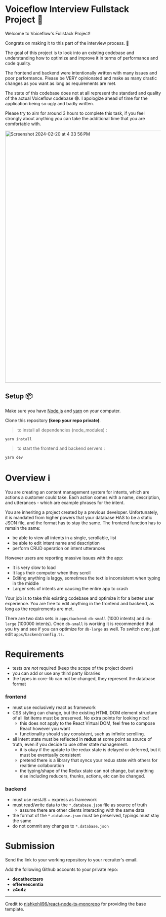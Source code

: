 # Voiceflow Interview Fullstack Project 💬

Welcome to Voiceflow's Fullstack Project!

Congrats on making it to this part of the interview process. 🥳

The goal of this project is to look into an existing codebase and understanding how to optimize and improve it in terms of performance and code quality.

The frontend and backend were intentionally written with many issues and poor performance. Please be VERY opinionated and make as many drastic changes as you want as long as requirements are met.

The state of this codebase does not at all represent the standard and quality of the actual Voiceflow codebase 😅. I apologize ahead of time for the application being so ugly and badly written.

Please try to aim for around 3 hours to complete this task, if you feel strongly about anything you can take the additional time that you are comfortable with.

<img width="812" alt="Screenshot 2024-02-20 at 4 33 56 PM" src="https://github.com/voiceflow/creator-app/assets/5643574/a2a2afa5-c4d0-4115-9b06-b8747092401f" />

## Setup 📦

Make sure you have [Node.js](https://nodejs.org/) and [yarn](https://yarnpkg.com/) on your computer.

Clone this repository **(keep your repo private)**.

> to install all dependencies (node_modules) :

```
yarn install
```

> to start the frontend and backend servers :

```
yarn dev
```

# Overview ℹ️
You are creating an content management system for intents, which are actions a customer could take.
Each action comes with a name, description, and utterances - which are example phrases for the intent.

You are inheriting a project created by a previous developer.
Unfortunately, it is mandated from higher powers that your database HAS to be a static JSON file, and the format has to stay the same.
The frontend function has to remain the same:
- be able to view all intents in a single, scrollable, list
- be able to edit intent name and description
- perform CRUD operation on intent utterances

However users are reporting massive issues with the app:
- It is very slow to load
- It lags their computer when they scroll
- Editing anything is laggy, sometimes the text is inconsistent when typing in the middle
- Larger sets of intents are causing the entire app to crash

Your job is to take this existing codebase and optimize it for a better user experience.
You are free to edit anything in the frontend and backend, as long as the requirements are met.

There are two data sets in `apps/backend`: `db-small` (1000 intents) and `db-large` (100000 intents).
Once `db-small` is working it is recommended that you try and see if you can optimize for `db-large` as well.
To switch over, just edit `apps/backend/config.ts`.

# Requirements

- tests *are not* required (keep the scope of the project down)
- you can add or use any third party libraries
- the types in core-lib can not be changed, they represent the database format

### frontend
- must use exclusively react as framework
- CSS styling can change, but the existing HTML DOM element structure of all list items must be preserved. No extra points for looking nice!
	- this does not apply to the React Virtual DOM, feel free to compose React however you want
	- functionality should stay consistent, such as infinite scrolling.
- all intent state must be reflected in **redux** at some point as source of truth, even if you decide to use other state management.
	- it is okay if the update to the redux state is delayed or deferred, but it must be eventually consistent
	- pretend there is a library that syncs your redux state with others for realtime collaboration
	- the typing/shape of the Redux state can not change, but anything else including reducers, thunks, actions, etc can be changed.

### backend
- must use nestJS + express as framework
- must read/write data to the `*.database.json` file as source of truth
	- assume there are other clients interacting with the same data
- the format of the `*.database.json` must be preserved, typings must stay the same
- do not commit any changes to `*.database.json`

# Submission

Send the link to your working repository to your recruiter's email. 

Add the following Github accounts to your private repo:
- **decathectzero**
- **effervescentia**
- **z4o4z**

--- 

Credit to [nishkohli96/react-node-ts-monorepo](https://github.com/nishkohli96/react-node-ts-monorepo) for providing the base template.
